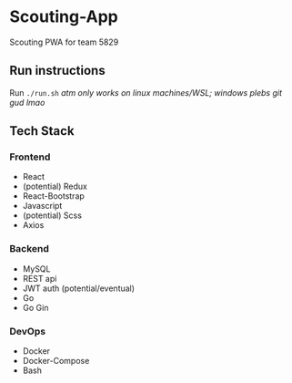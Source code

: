 # Scouting-App

Scouting PWA for team 5829

## Run instructions

Run `./run.sh` *atm only works on linux machines/WSL; windows plebs git gud lmao*

## Tech Stack

### Frontend

- React
- (potential) Redux
- React-Bootstrap
- Javascript
- (potential) Scss
- Axios

### Backend

- MySQL
- REST api
- JWT auth (potential/eventual)
- Go
- Go Gin

### DevOps

- Docker
- Docker-Compose
- Bash
